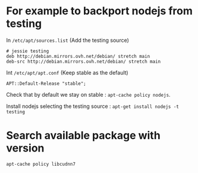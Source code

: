 # For example to backport nodejs from testing

In `/etc/apt/sources.list` (Add the testing source)

    # jessie testing
    deb http://debian.mirrors.ovh.net/debian/ stretch main
    deb-src http://debian.mirrors.ovh.net/debian/ stretch main

Int `/etc/apt/apt.conf` (Keep stable as the default)

    APT::Default-Release "stable";

Check that by default we stay on stable : `apt-cache policy nodejs`.

Install nodejs selecting the testing source : `apt-get install nodejs -t testing`

# Search available package with version

```bash
apt-cache policy libcudnn7
```
